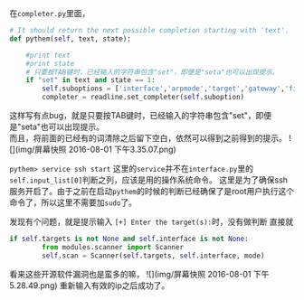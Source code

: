 在`completer.py`里面，</br>

```python
# It should return the next possible completion starting with 'text'.
def pythem(self, text, state):

	#print text
	#print state
	# 只要按TAB键时，已经输入的字符串包含"set"，即便是"seta"也可以出现提示。
	if "set" in text and state == 1:
		self.suboptions = ['interface','arpmode','target','gateway','file','domain','port','script','redirect']
		completer = readline.set_completer(self.suboption)
```
这样写有点bug，就是只要按TAB键时，已经输入的字符串包含"set"，即便是"seta"也可以出现提示。</br>
而且，将前面的已经有的词清除之后留下空白，依然可以得到之前得到的提示。
![](img/屏幕快照 2016-08-01 下午3.35.07.png)

`pythem> service ssh start`
这里的`service`并不在`interface.py`里的`self.input_list[0]`判断之列，应该是用的操作系统命令。
这里是为了确保ssh服务开启了。由于之前在启动`pythem`的时候的判断已经确保了是root用户执行这个命令了，所以这里不需要加`sudo`了。

发现有个问题，就是提示输入
`[+] Enter the target(s):`时，没有做判断
直接就
```python
if self.targets is not None and self.interface is not None:
		from modules.scanner import Scanner
		self.scan = Scanner(self.targets, self.interface, mode)
```
看来这些开源软件漏洞也是蛮多的嘛，
![](img/屏幕快照 2016-08-01 下午5.28.49.png)
重新输入有效的ip之后成功了。

